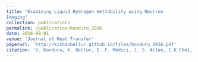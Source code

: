```yaml
---
title: "Examining Liquid Hydrogen Wettability using Neutron
Imaging"
collection: publications
permalink: /publication/konduru_2016
date: 2016-08-01
venue: 'Journal of Heat Transfer'
paperurl: 'http://kishanbellur.github.io/files/konduru_2016.pdf'
citation: 'V. Konduru, K. Bellur, E. F. Médici, J. S. Allen, C.K Choi, D. S. Hussey, D. L. Jacobson, J. Leão, J. McQuillen, J. Hermanson, A. Tamilarasan, “Examining Liquid Hydrogen Wettability using Neutron Imaging”, Journal of Heat Transfer, 138(8), 2016.'
---
```



